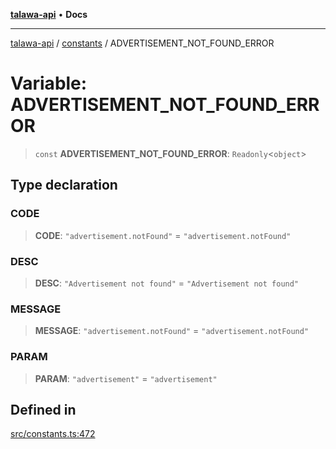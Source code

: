 [**talawa-api**](../../README.md) • **Docs**

***

[talawa-api](../../modules.md) / [constants](../README.md) / ADVERTISEMENT\_NOT\_FOUND\_ERROR

# Variable: ADVERTISEMENT\_NOT\_FOUND\_ERROR

> `const` **ADVERTISEMENT\_NOT\_FOUND\_ERROR**: `Readonly`\<`object`\>

## Type declaration

### CODE

> **CODE**: `"advertisement.notFound"` = `"advertisement.notFound"`

### DESC

> **DESC**: `"Advertisement not found"` = `"Advertisement not found"`

### MESSAGE

> **MESSAGE**: `"advertisement.notFound"` = `"advertisement.notFound"`

### PARAM

> **PARAM**: `"advertisement"` = `"advertisement"`

## Defined in

[src/constants.ts:472](https://github.com/PalisadoesFoundation/talawa-api/blob/fe65d855b3d1e3e4af621340e7e8bfa0325634c1/src/constants.ts#L472)
